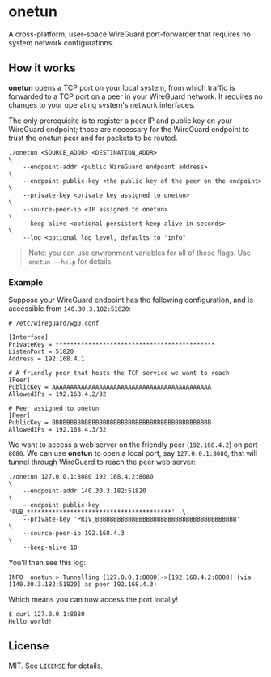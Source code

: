 # onetun

A cross-platform, user-space WireGuard port-forwarder that requires no system network configurations.

## How it works

**onetun** opens a TCP port on your local system, from which traffic is forwarded to a TCP port on a peer in your
WireGuard network. It requires no changes to your operating system's network interfaces.

The only prerequisite is to register a peer IP and public key on your WireGuard endpoint; those are necessary for the
WireGuard endpoint to trust the onetun peer and for packets to be routed.

```
./onetun <SOURCE_ADDR> <DESTINATION_ADDR>                               \
    --endpoint-addr <public WireGuard endpoint address>                 \
    --endpoint-public-key <the public key of the peer on the endpoint>  \
    --private-key <private key assigned to onetun>                      \
    --source-peer-ip <IP assigned to onetun>                            \
    --keep-alive <optional persistent keep-alive in seconds>            \
    --log <optional log level, defaults to "info"
```

> Note: you can use environment variables for all of these flags. Use `onetun --help` for details.

### Example

Suppose your WireGuard endpoint has the following configuration, and is accessible from `140.30.3.182:51820`:

```
# /etc/wireguard/wg0.conf

[Interface]
PrivateKey = ********************************************
ListenPort = 51820
Address = 192.168.4.1

# A friendly peer that hosts the TCP service we want to reach
[Peer]
PublicKey = AAAAAAAAAAAAAAAAAAAAAAAAAAAAAAAAAAAAAAAAAAAA
AllowedIPs = 192.168.4.2/32

# Peer assigned to onetun
[Peer]
PublicKey = BBBBBBBBBBBBBBBBBBBBBBBBBBBBBBBBBBBBBBBBBBBB
AllowedIPs = 192.168.4.3/32
```

We want to access a web server on the friendly peer (`192.168.4.2`) on port `8080`. We can use **onetun** to open a
local port, say `127.0.0.1:8080`, that will tunnel through WireGuard to reach the peer web server:

```shell
./onetun 127.0.0.1:8080 192.168.4.2:8080                                  \
    --endpoint-addr 140.30.3.182:51820                                    \
    --endpoint-public-key 'PUB_****************************************'  \
    --private-key 'PRIV_BBBBBBBBBBBBBBBBBBBBBBBBBBBBBBBBBBBBBBB'          \
    --source-peer-ip 192.168.4.3                                          \
    --keep-alive 10
```

You'll then see this log:

```
INFO  onetun > Tunnelling [127.0.0.1:8080]->[192.168.4.2:8080] (via [140.30.3.182:51820] as peer 192.168.4.3)
```

Which means you can now access the port locally!

```
$ curl 127.0.0.1:8080
Hello world!
```

## License

MIT. See `LICENSE` for details.
